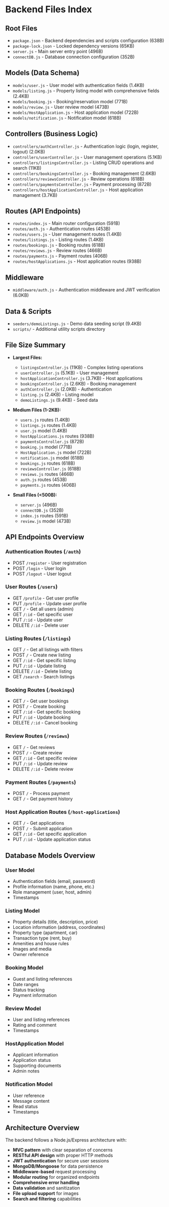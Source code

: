 # Backend Files Index

## Root Files
- `package.json` - Backend dependencies and scripts configuration (638B)
- `package-lock.json` - Locked dependency versions (65KB)
- `server.js` - Main server entry point (496B)
- `connectDB.js` - Database connection configuration (352B)

## Models (Data Schema)
- `models/user.js` - User model with authentication fields (1.4KB)
- `models/listing.js` - Property listing model with comprehensive fields (2.4KB)
- `models/booking.js` - Booking/reservation model (771B)
- `models/review.js` - User review model (473B)
- `models/HostApplication.js` - Host application model (722B)
- `models/notification.js` - Notification model (618B)

## Controllers (Business Logic)
- `controllers/authController.js` - Authentication logic (login, register, logout) (2.0KB)
- `controllers/userController.js` - User management operations (5.1KB)
- `controllers/listingsController.js` - Listing CRUD operations and search (11KB)
- `controllers/bookingsController.js` - Booking management (2.6KB)
- `controllers/reviewsController.js` - Review operations (618B)
- `controllers/paymentsController.js` - Payment processing (872B)
- `controllers/hostApplicationController.js` - Host application management (3.7KB)

## Routes (API Endpoints)
- `routes/index.js` - Main router configuration (591B)
- `routes/auth.js` - Authentication routes (453B)
- `routes/users.js` - User management routes (1.4KB)
- `routes/listings.js` - Listing routes (1.4KB)
- `routes/bookings.js` - Booking routes (618B)
- `routes/reviews.js` - Review routes (466B)
- `routes/payments.js` - Payment routes (406B)
- `routes/hostApplications.js` - Host application routes (938B)

## Middleware
- `middleware/auth.js` - Authentication middleware and JWT verification (6.0KB)

## Data & Scripts
- `seeders/demoListings.js` - Demo data seeding script (9.4KB)
- `scripts/` - Additional utility scripts directory

## File Size Summary
- **Largest Files:**
  - `listingsController.js` (11KB) - Complex listing operations
  - `userController.js` (5.1KB) - User management
  - `hostApplicationController.js` (3.7KB) - Host applications
  - `bookingsController.js` (2.6KB) - Booking management
  - `authController.js` (2.0KB) - Authentication
  - `listing.js` (2.4KB) - Listing model
  - `demoListings.js` (9.4KB) - Seed data

- **Medium Files (1-2KB):**
  - `users.js` routes (1.4KB)
  - `listings.js` routes (1.4KB)
  - `user.js` model (1.4KB)
  - `hostApplications.js` routes (938B)
  - `paymentsController.js` (872B)
  - `booking.js` model (771B)
  - `HostApplication.js` model (722B)
  - `notification.js` model (618B)
  - `bookings.js` routes (618B)
  - `reviewsController.js` (618B)
  - `reviews.js` routes (466B)
  - `auth.js` routes (453B)
  - `payments.js` routes (406B)

- **Small Files (<500B):**
  - `server.js` (496B)
  - `connectDB.js` (352B)
  - `index.js` routes (591B)
  - `review.js` model (473B)

## API Endpoints Overview

### Authentication Routes (`/auth`)
- POST `/register` - User registration
- POST `/login` - User login
- POST `/logout` - User logout

### User Routes (`/users`)
- GET `/profile` - Get user profile
- PUT `/profile` - Update user profile
- GET `/` - Get all users (admin)
- GET `/:id` - Get specific user
- PUT `/:id` - Update user
- DELETE `/:id` - Delete user

### Listing Routes (`/listings`)
- GET `/` - Get all listings with filters
- POST `/` - Create new listing
- GET `/:id` - Get specific listing
- PUT `/:id` - Update listing
- DELETE `/:id` - Delete listing
- GET `/search` - Search listings

### Booking Routes (`/bookings`)
- GET `/` - Get user bookings
- POST `/` - Create booking
- GET `/:id` - Get specific booking
- PUT `/:id` - Update booking
- DELETE `/:id` - Cancel booking

### Review Routes (`/reviews`)
- GET `/` - Get reviews
- POST `/` - Create review
- GET `/:id` - Get specific review
- PUT `/:id` - Update review
- DELETE `/:id` - Delete review

### Payment Routes (`/payments`)
- POST `/` - Process payment
- GET `/` - Get payment history

### Host Application Routes (`/host-applications`)
- GET `/` - Get applications
- POST `/` - Submit application
- GET `/:id` - Get specific application
- PUT `/:id` - Update application status

## Database Models Overview

### User Model
- Authentication fields (email, password)
- Profile information (name, phone, etc.)
- Role management (user, host, admin)
- Timestamps

### Listing Model
- Property details (title, description, price)
- Location information (address, coordinates)
- Property type (apartment, car)
- Transaction type (rent, buy)
- Amenities and house rules
- Images and media
- Owner reference

### Booking Model
- Guest and listing references
- Date ranges
- Status tracking
- Payment information

### Review Model
- User and listing references
- Rating and comment
- Timestamps

### HostApplication Model
- Applicant information
- Application status
- Supporting documents
- Admin notes

### Notification Model
- User reference
- Message content
- Read status
- Timestamps

## Architecture Overview
The backend follows a Node.js/Express architecture with:
- **MVC pattern** with clear separation of concerns
- **RESTful API design** with proper HTTP methods
- **JWT authentication** for secure user sessions
- **MongoDB/Mongoose** for data persistence
- **Middleware-based** request processing
- **Modular routing** for organized endpoints
- **Comprehensive error handling**
- **Data validation** and sanitization
- **File upload support** for images
- **Search and filtering** capabilities 